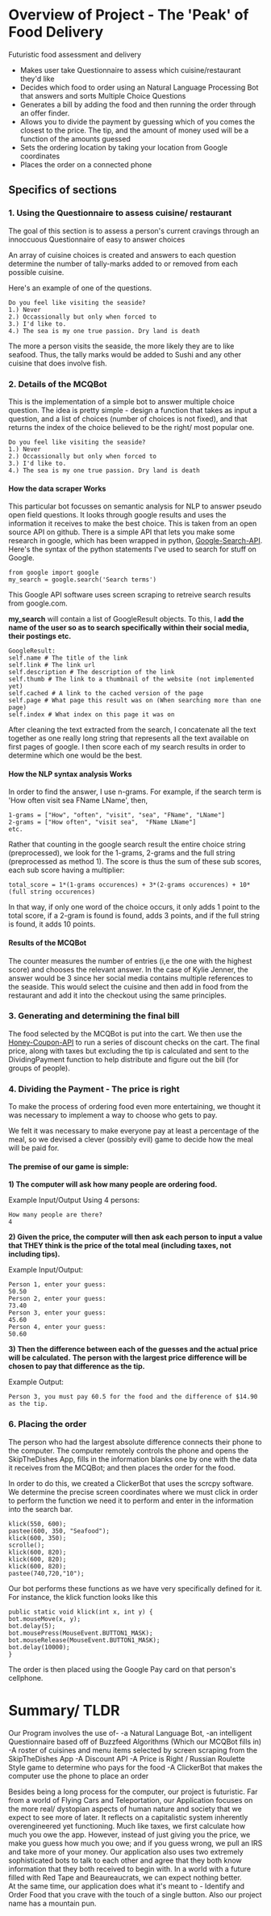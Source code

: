 # Overview of Project - The 'Peak' of Food Delivery
Futuristic food assessment and delivery
-	Makes user take Questionnaire to assess which cuisine/restaurant they'd like 
-	Decides which food to order using an Natural Language Processing Bot that answers and sorts Multiple Choice Questions
-	Generates a bill by adding the food and then running the order through an offer finder. 
-	Allows you to divide the payment by guessing which of you comes the closest to the price. The tip, and the amount of money used will     be a function of the amounts guessed 
-	Sets the ordering location by taking your location from Google coordinates
-	Places the order on a connected phone

## Specifics of sections
### 1. Using the Questionnaire to assess cuisine/ restaurant
   The goal of this section is to assess a person's current cravings through an innoccuous Questionnaire of easy to answer choices

An array of cuisine choices is created and answers to each question determine the number of tally-marks added to or removed from each possible cuisine. 

Here's an example of one of the questions.
```
Do you feel like visiting the seaside?
1.) Never
2.) Occassionally but only when forced to
3.) I'd like to.
4.) The sea is my one true passion. Dry land is death
```
The more a person visits the seaside, the more likely they are to like seafood. Thus, the tally marks would be added to Sushi and any other cuisine that does involve fish.  

### 2. Details of the MCQBot
   This is the implementation of a simple bot to answer multiple choice question. The idea is pretty simple - design a function that    takes as input a question, and a list of choices (number of choices is not fixed), and that returns the index of the choice believed to be the right/ most popular one. 
   
```
Do you feel like visiting the seaside?
1.) Never
2.) Occassionally but only when forced to
3.) I'd like to.
4.) The sea is my one true passion. Dry land is death
```
#### How the data scraper Works   
   This particular bot focusses on semantic analysis for NLP to answer pseudo open field questions. It looks through google results and
   uses the information it receives to make the best choice.
   This is taken from an open source API on github. There is a simple API that lets you make some research in google, which has been wrapped in python, [Google-Search-API](https://github.com/abenassi/Google-Search-API). 
   Here's the syntax of the python statements I've used to search for stuff on Google.
    
```
from google import google
my_search = google.search('Search terms')
```
   This Google API software uses screen scraping to retreive search results from google.com. 
   
   **my_search** will contain a list of GoogleResult objects. To this, I **add the name of the user so as to search specifically within their social media, their postings etc.**
   
```
GoogleResult:
self.name # The title of the link
self.link # The link url
self.description # The description of the link
self.thumb # The link to a thumbnail of the website (not implemented yet)
self.cached # A link to the cached version of the page
self.page # What page this result was on (When searching more than one page)
self.index # What index on this page it was on
```   
After cleaning the text extracted from the search, I concatenate all the text together as one really long string that represents all the text available on first pages of google. I then score each of my search results in order to determine which one would be the best. 

#### How the NLP syntax analysis Works
In order to find the answer, I use n-grams. For example, if the search term is 'How often visit sea FName LName', then,
```
1-grams = ["How", "often", "visit", "sea", "FName", "LName"]
2-grams = ["How often", "visit sea",  "FName LName"]
etc.
```

Rather that counting in the google search result the entire choice string (preprocessed), we look for the 1-grams, 2-grams and the full string (preprocessed as method 1).
The score is thus the sum of these sub scores, each sub score having a multiplier:

```
total_score = 1*(1-grams occurences) + 3*(2-grams occurences) + 10*(full string occurences)
```

In that way, if only one word of the choice occurs, it only adds 1 point to the total score, if a 2-gram is found is found, adds 3 points, and if the full string is found, it adds 10 points. 

#### Results of the MCQBot
 The counter measures the number of entries (i,e the one with the highest score) and chooses the relevant answer. In the case of Kylie Jenner, the answer would be 3 since her social media contains multiple references to the seaside.
 This would select the cuisine and then add in food from the restaurant and add it into the checkout using the same principles.   

### 3. Generating and determining the final bill
   The food selected by the MCQBot is put into the cart. We then use the [Honey-Coupon-API](https://developer.honey.is/docs) to run a series of discount checks on the cart.
   The final price, along with taxes but excluding the tip is calculated and sent to the DividingPayment function to help distribute and figure out the bill (for groups of people).  

### 4. Dividing the Payment - The price is right

   To make the process of ordering food even more entertaining, we thought it was necessary to implement a way to choose who gets to pay.

We felt it was necessary to make everyone pay at least a percentage of the meal, so we devised a clever (possibly evil) game to decide how the meal will be paid for. 

#### The premise of our game is simple:

**1) The computer will ask how many people are ordering food.**

Example Input/Output Using 4 persons:
```
How many people are there?
4
```

**2) Given the price, the computer will then ask each person to input a value that THEY think is the price of the total meal (including taxes, not including tips).**

Example Input/Output:
```
Person 1, enter your guess:
50.50
Person 2, enter your guess:
73.40
Person 3, enter your guess:
45.60
Person 4, enter your guess:
50.60
```

**3) Then the difference between each of the guesses and the actual price will be calculated.**
**The person with the largest price difference will be chosen to pay that difference as the tip.** 

Example Output:
```
Person 3, you must pay 60.5 for the food and the difference of $14.90 as the tip.
```

### 6. Placing the order
The person who had the largest absolute difference connects their phone to the computer.
The computer remotely controls the phone and opens the SkipTheDishes App, fills in the information blanks one by one with the data it receives from the MCQBot; and then places the order for the food.

In order to do this, we created a ClickerBot that uses the scrcpy software. We determine the precise screen coordinates where we must click in order to perform the function we need it to perform and enter in the information into the search bar.
```
klick(550, 600);
pastee(600, 350, "Seafood");
klick(600, 350);
scrolle();
klick(600, 820);
klick(600, 820);
klick(600, 820);
pastee(740,720,"10");
```
Our bot performs these functions as we have very specifically defined for it. For instance, the klick function looks like this
```
public static void klick(int x, int y) {
bot.mouseMove(x, y);
bot.delay(5);
bot.mousePress(MouseEvent.BUTTON1_MASK);
bot.mouseRelease(MouseEvent.BUTTON1_MASK);
bot.delay(10000);
}
```
The order is then placed using the Google Pay card on that person's cellphone. 

# Summary/ TLDR
Our Program involves the use of- 
-a Natural Language Bot, 
-an intelligent Questionnaire based off of Buzzfeed Algorithms (Which our MCQBot fills in)
-A roster of cuisines and menu items selected by screen scraping from the SkipTheDishes App
-A Discount API
-A Price is Right / Russian Roulette Style game to determine who pays for the food
-A ClickerBot that makes the computer use the phone to place an order

Besides being a long process for the computer, our project is futuristic. Far from a world of Flying Cars and Teleportation, our Application focuses on the more real/ dystopian aspects of human nature and society that we expect to see more of later. 
It reflects on a capitalistic system inherently overengineered yet functioning. Much like taxes, we first calculate how much you owe the app. However, instead of just giving you the price, we make you guess how much you owe; and if you guess wrong, we pull an IRS and take more of your money. Our application also uses two extremely sophisticated bots to talk to each other and agree that they both know information that they both received to begin with. In a world with a future filled with Red Tape and Beaureaucrats, we can expect nothing better.  
At the same time, our application does what it's meant to - Identify and Order Food that you crave with the touch of a single button. 
Also our project name has a mountain pun. 
